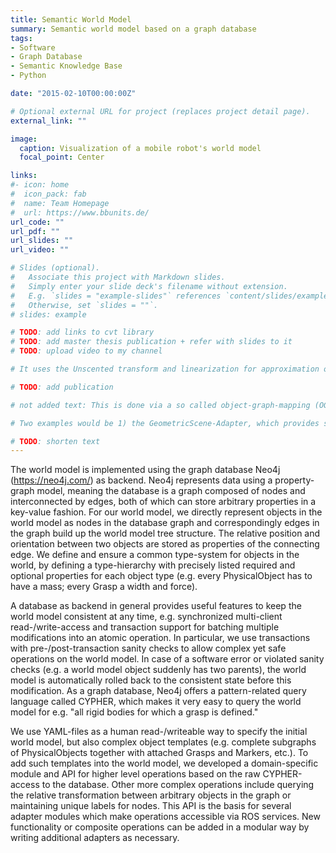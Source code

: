 ```yaml
---
title: Semantic World Model
summary: Semantic world model based on a graph database
tags:
- Software
- Graph Database
- Semantic Knowledge Base
- Python

date: "2015-02-10T00:00:00Z"

# Optional external URL for project (replaces project detail page).
external_link: ""

image:
  caption: Visualization of a mobile robot's world model
  focal_point: Center

links:
#- icon: home
#  icon_pack: fab
#  name: Team Homepage
#  url: https://www.bbunits.de/
url_code: ""
url_pdf: ""
url_slides: ""
url_video: ""

# Slides (optional).
#   Associate this project with Markdown slides.
#   Simply enter your slide deck's filename without extension.
#   E.g. `slides = "example-slides"` references `content/slides/example-slides.md`.
#   Otherwise, set `slides = ""`.
# slides: example

# TODO: add links to cvt library
# TODO: add master thesis publication + refer with slides to it
# TODO: upload video to my channel

# It uses the Unscented transform and linearization for approximation of non-linear covariance transformations.

# TODO: add publication

# not added text: This is done via a so called object-graph-mapping (OGM) using the neomodel library \footnote{\url{https://github.com/robinedwards/neomodel}}.

# Two examples would be 1) the GeometricScene-Adapter, which provides services to get a reduced object tree with everything relevant for building a geometric scene representation for motion planning, and 2) a ROS-Tf-Adapter, which takes care of periodically publishing the world as ROS-Tf-tree as well as updating externally published transformations (for example robot\_flange => robot\_base) in the world model.

# TODO: shorten text
---
```


The world model is implemented using the graph database Neo4j (https://neo4j.com/) as backend.
Neo4j represents data using a property-graph model, meaning the database is a graph composed of nodes and interconnected by edges, both of which can store arbitrary properties in a key-value fashion.
For our world model, we directly represent objects in the world model as nodes in the database graph and correspondingly edges in the graph build up the world model tree structure.
The relative position and orientation between two objects are stored as properties of the connecting edge.
We define and ensure a common type-system for objects in the world, by defining a type-hierarchy with precisely listed required and optional properties for each object type (e.g. every PhysicalObject has to have a mass; every Grasp a width and force).

A database as backend in general provides useful features to keep the world model consistent at any time, e.g. synchronized multi-client read-/write-access and transaction support for batching multiple modifications into an atomic operation.
In particular, we use transactions with pre-/post-transaction sanity checks to allow complex yet safe operations on the world model. In case of a software error or violated sanity checks (e.g. a world model object suddenly has two parents), the world model is automatically rolled back to the consistent state before this modification.
As a graph database, Neo4j offers a pattern-related query language called CYPHER, which makes it very easy to query the world model for e.g. "all rigid bodies for which a grasp is defined."

We use YAML-files as a human read-/writeable way to specify the initial world model, but also complex object templates (e.g. complete subgraphs of PhysicalObjects together with attached Grasps and Markers, etc.). To add such templates into the world model, we developed a domain-specific module and API for higher level operations based on the raw CYPHER-access to the database.
Other more complex operations include querying the relative transformation between arbitrary objects in the graph or maintaining unique labels for nodes. This API is the basis for several adapter modules which make operations accessible via ROS services. New functionality or composite operations can be added in a modular way by writing additional adapters as necessary.


